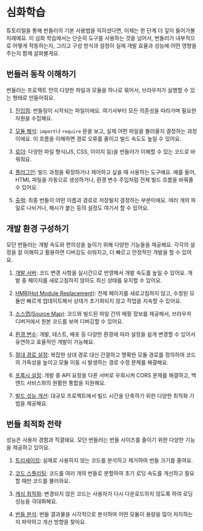 # 심화학습

튜토리얼을 통해 번들러의 기본 사용법을 익히셨다면, 이제는 한 단계 더 깊이 들어가볼 차례예요.
이 심화 학습에서는 단순히 도구를 사용하는 것을 넘어서, 번들러가 내부적으로 어떻게 작동하는지,
그리고 구성 방식과 설정이 실제 개발 효율과 성능에 어떤 영향을 주는지 함께 살펴볼게요.

## 번들러 동작 이해하기

번들러는 프로젝트 안의 다양한 파일과 모듈을 하나로 묶어서, 브라우저가 실행할 수 있는 형태로 만들어줘요.

1. [진입점](../deep-dive/bundling-process/entry): 번들링이 시작되는 파일이에요. 여기서부터 모든 의존성을 따라가며 필요한 자원을 수집해요.

2. [모듈 해석](../deep-dive/bundling-process/resolution): `import`나 `require` 문을 보고, 실제 어떤 파일을 불러올지 결정하는 과정이에요. 이 흐름을 이해하면 경로 오류를 줄이고 빌드 속도도 높일 수 있어요.

3. [로더](../deep-dive/bundling-process/loader): 다양한 파일 형식(JS, CSS, 이미지 등)을 번들러가 이해할 수 있는 코드로 바꿔줘요.

4. [플러그인](../deep-dive/bundling-process/plugin): 빌드 과정을 확장하거나 제어하고 싶을 때 사용하는 도구예요. 예를 들어, HTML 파일을 자동으로 생성하거나, 환경 변수 주입처럼 전체 빌드 흐름을 바꿔줄 수 있어요.

5. [출력](../deep-dive/bundling-process/output): 최종 번들이 어떤 이름과 경로로 저장될지 결정하는 부분이에요. 여러 개의 파일로 나뉘거나, 해시가 붙는 등의 설정도 여기서 할 수 있어요.

## 개발 환경 구성하기

모던 번들러는 개발 속도와 편의성을 높이기 위해 다양한 기능들을 제공해요.
각각의 설정을 잘 이해하고 활용하면 디버깅도 쉬워지고, 더 빠르고 안정적인 개발을 할 수 있어요.

1. [개발 서버](../deep-dive/dev/dev-server): 코드 변경 사항을 실시간으로 반영해서 개발 속도를 높일 수 있어요. 개발 중 페이지를 새로고침하지 않아도 최신 상태를 유지할 수 있어요.

2. [HMR(Hot Module Replacement)](../deep-dive/dev/hmr): 전체 페이지를 새로고침하지 않고, 수정된 모듈만 빠르게 업데이트해서 상태가 초기화되지 않고 작업을 지속할 수 있어요.

3. [소스맵(Source Map)](../deep-dive/dev/source-map): 코드와 빌드된 파일 간의 매핑 정보를 제공해서, 브라우저 디버거에서 원본 코드를 보며 디버깅할 수 있어요.

4. [환경 변수](../deep-dive/dev/env-variable): 개발, 테스트, 배포 등 다양한 환경에 따라 설정을 쉽게 변경할 수 있어서 유연하고 효율적인 개발이 가능해요.

5. [절대 경로 설정](../deep-dive/dev/source-map): 복잡한 상대 경로 대신 간결하고 명확한 모듈 경로를 정의하여 코드의 가독성을 높이고 모듈 이동 시 발생하는 경로 수정 문제를 해결해요.

6. [프록시 설정](../deep-dive/dev/source-map): 개발 중 API 요청을 다른 서버로 우회시켜 CORS 문제를 해결하고, 백엔드 서비스와의 원활한 통합을 지원해요.

7. [빌드 성능 개선](../deep-dive/dev/source-map): 대규모 프로젝트에서 빌드 시간을 단축하기 위한 다양한 최적화 기법을 제공해요.

## 번들 최적화 전략

성능은 사용자 경험과 직결돼요. 모던 번들러는 번들 사이즈를 줄이기 위한 다양한 기능을 제공하고 있어요.

1. [트리셰이킹](../deep-dive/optimization/tree-shaking): 실제로 사용하지 않는 코드를 분석하고 제거하여 번들 크기를 줄여요.

2. [코드 스플리팅](../deep-dive/optimization/code-splitting): 코드를 여러 개의 번들로 분할하여 초기 로딩 속도를 개선하고 필요할 때만 코드를 불러와요.

3. [캐싱 최적화](../deep-dive/optimization/code-splitting): 변경되지 않은 코드는 사용자가 다시 다운로드하지 않도록 하여 로딩 성능을 극대화해요.

4. [번들 분석](../deep-dive/optimization/code-splitting): 번들 결과물을 시각적으로 분석하여 어떤 모듈이 용량을 많이 차지하는지 파악하고 개선 방향을 찾아요.

